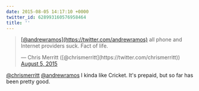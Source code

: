 ```yaml
---
date: 2015-08-05 14:17:10 +0000
twitter_id: 628993160576958464
title: ''
---
```


<blockquote class="twitter-tweet"><p lang="en" dir="ltr"><a href="https://twitter.com/andrewramos?ref_src=twsrc%5Etfw">[@andrewramos](https://twitter.com/andrewramos)</a> all phone and Internet providers suck. Fact of life.</p>&mdash; Chris Merritt ([@chrismerritt](https://twitter.com/chrismerritt)) <a href="https://twitter.com/chrismerritt/status/628992819638718464?ref_src=twsrc%5Etfw">August 5, 2015</a></blockquote>
<script async src="https://platform.twitter.com/widgets.js" charset="utf-8"></script>

[@chrismerritt](https://twitter.com/chrismerritt) [@andrewramos](https://twitter.com/andrewramos) I kinda like Cricket. It's prepaid, but so far has been pretty good.
